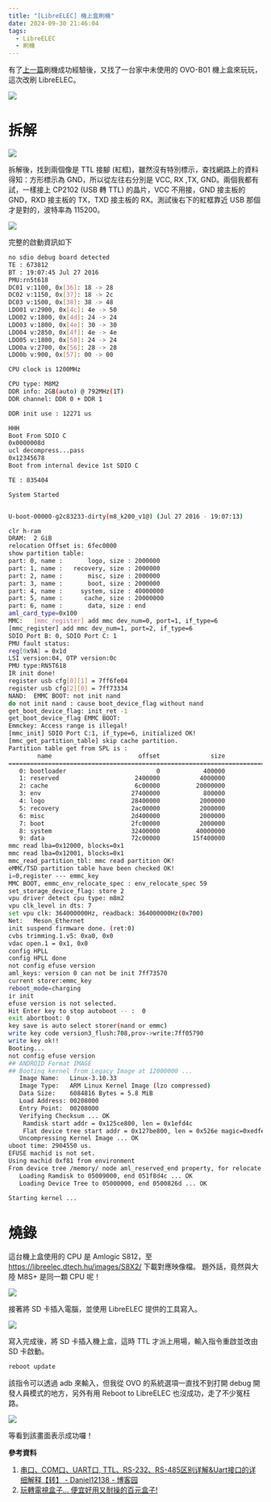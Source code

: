 ```yaml
---
title: "[LibreELEC] 機上盒刷機"
date: 2024-09-30 21:46:04
tags:
  - LibreELEC
  - 刷機
---
```


有了[上一篇](/2024/09/27/asus-router-openwrt/)刷機成功經驗後，又找了一台家中未使用的 OVO-B01 機上盒來玩玩，這次改刷 LibreELEC。
<!--more-->

![](/assets/ovomedia.jpg)

# 拆解

![](/assets/ovomedia2.jpg)

拆解後，找到兩個像是 TTL 接腳 (紅框)，雖然沒有特別標示，查找網路上的資料得知：方形標示為 GND，所以從左往右分別是 VCC, RX ,TX, GND。兩個我都有試，一樣接上 CP2102 (USB 轉 TTL) 的晶片，VCC 不用接，GND 接主板的 GND，RXD 接主板的 TX，TXD 接主板的 RX。測試後右下的紅框靠近 USB 那個才是對的，波特率為 115200。

![](/assets/ovomedia3.jpg)

完整的啟動資訊如下
```sh
no sdio debug board detected 
TE : 673812
BT : 19:07:45 Jul 27 2016
PMU:rn5t618
DC01 v:1100, 0x[36]: 18 -> 28
DC02 v:1150, 0x[37]: 18 -> 2c
DC03 v:1500, 0x[38]: 38 -> 48
LDO01 v:2900, 0x[4c]: 4e -> 50
LDO02 v:1800, 0x[4d]: 24 -> 24
LDO03 v:1800, 0x[4e]: 30 -> 30
LDO04 v:2850, 0x[4f]: 4e -> 4e
LDO05 v:1800, 0x[50]: 24 -> 24
LDO0a v:2700, 0x[56]: 28 -> 28
LDO0b v:900, 0x[57]: 00 -> 00

CPU clock is 1200MHz

CPU type: M8M2
DDR info: 2GB(auto) @ 792MHz(1T)
DDR channel: DDR 0 + DDR 1

DDR init use : 12271 us

HHH
Boot From SDIO C
0x0000008d
ucl decompress...pass
0x12345678
Boot from internal device 1st SDIO C

TE : 835404

System Started


U-boot-00000-g2c83233-dirty(m8_k200_v1@) (Jul 27 2016 - 19:07:13)

clr h-ram
DRAM:  2 GiB
relocation Offset is: 6fec0000
show partition table: 
part: 0, name :       logo, size : 2000000
part: 1, name :   recovery, size : 2000000
part: 2, name :       misc, size : 2000000
part: 3, name :       boot, size : 2000000
part: 4, name :     system, size : 40000000
part: 5, name :      cache, size : 20000000
part: 6, name :       data, size : end 
aml_card_type=0x100
MMC:   [mmc_register] add mmc dev_num=0, port=1, if_type=6
[mmc_register] add mmc dev_num=1, port=2, if_type=6
SDIO Port B: 0, SDIO Port C: 1
PMU fault status:
reg[0x9A] = 0x1d
LSI version:04, OTP version:0c
PMU type:RN5T618
IR init done!
register usb cfg[0][1] = 7ff6fe04
register usb cfg[2][0] = 7ff73334
NAND:  EMMC BOOT: not init nand
do not init nand : cause boot_device_flag without nand 
get_boot_device_flag: init_ret -1
get_boot_device_flag EMMC BOOT: 
Emmckey: Access range is illegal!
[mmc_init] SDIO Port C:1, if_type=6, initialized OK!
[mmc_get_partition_table] skip cache partition.
Partition table get from SPL is : 
        name                        offset              size              flag
===================================================================================
   0: bootloader                         0            400000                  0
   1: reserved                     2400000           4000000                  0
   2: cache                        6c00000          20000000                  2
   3: env                         27400000            800000                  0
   4: logo                        28400000           2000000                  1
   5: recovery                    2ac00000           2000000                  1
   6: misc                        2d400000           2000000                  1
   7: boot                        2fc00000           2000000                  1
   8: system                      32400000          40000000                  1
   9: data                        72c00000         15f400000                  4
mmc read lba=0x12000, blocks=0x1
mmc read lba=0x12001, blocks=0x1
mmc_read_partition_tbl: mmc read partition OK!
eMMC/TSD partition table have been checked OK!
i=0,register --- emmc_key
MMC BOOT, emmc_env_relocate_spec : env_relocate_spec 59 
set_storage_device_flag: store 2
vpu driver detect cpu type: m8m2
vpu clk_level in dts: 7
set vpu clk: 364000000Hz, readback: 364000000Hz(0x700)
Net:   Meson_Ethernet
init suspend firmware done. (ret:0)
cvbs trimming.1.v5: 0xa0, 0x0
vdac open.1 = 0x1, 0x0
config HPLL
config HPLL done
not config efuse version
aml_keys: version 0 can not be init 7ff73570
current storer:emmc_key
reboot_mode=charging
ir init
efuse version is not selected.
Hit Enter key to stop autoboot -- :  0 
exit abortboot: 0
key save is auto select storer(nand or emmc)
write key code version3_flush:708,prov->write:7ff05790
write key ok!!
Booting...
not config efuse version
## ANDROID Format IMAGE
## Booting kernel from Legacy Image at 12000000 ...
   Image Name:   Linux-3.10.33
   Image Type:   ARM Linux Kernel Image (lzo compressed)
   Data Size:    6084816 Bytes = 5.8 MiB
   Load Address: 00208000
   Entry Point:  00208000
   Verifying Checksum ... OK
    Ramdisk start addr = 0x125ce800, len = 0x1efd4c
    Flat device tree start addr = 0x127be800, len = 0x526e magic=0xedfe0dd0
   Uncompressing Kernel Image ... OK
uboot time: 2904550 us.
EFUSE machid is not set.
Using machid 0xf81 from environment
From device tree /memory/ node aml_reserved_end property, for relocate ramdisk and fdt, relocate_addr: 0x51f9001
   Loading Ramdisk to 05009000, end 051f8d4c ... OK
   Loading Device Tree to 05000000, end 0500826d ... OK

Starting kernel ...
```

# 燒錄

這台機上盒使用的 CPU 是 Amlogic S812，至 <https://libreelec.dtech.hu/images/S8X2/> 下載對應映像檔。
題外話，竟然與大陸 M8S+ 是同一顆 CPU 呢！

![](/assets/libreelec_ovo.png)

接著將 SD 卡插入電腦，並使用 LibreELEC 提供的工具寫入。

![](/assets/libreelec_ovo2.png)

寫入完成後，將 SD 卡插入機上盒，這時 TTL 才派上用場，輸入指令重啟並改由 SD 卡啟動。
```sh
reboot update
```

該指令可以透過 adb 來輸入，但我從 OVO 的系統選項一直找不到打開 debug 開發人員模式的地方，另外有用 Reboot to LibreELEC 也沒成功，走了不少冤枉路。

![](/assets/libreelec.png)

等看到該畫面表示成功囉！

**參考資料**
1. [串口、COM口、UART口, TTL、RS-232、RS-485区别详解&Uart接口的详细解释【转】 - Daniel12138 - 博客园](https://www.cnblogs.com/suliang2013/p/10633751.html)
2. [玩轉電視盒子… 便宜好用又耐操的百元盒子!](https://www.mobile01.com/topicdetail.php?f=496&t=6091157)